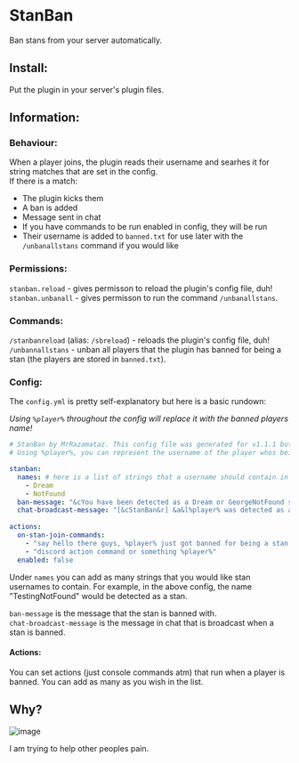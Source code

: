 # StanBan
Ban stans from your server automatically.

## Install:

Put the plugin in your server's plugin files.  

## Information:

### Behaviour:
When a player joins, the plugin reads their username and searhes it for string matches that are set in the config.  
If there is a match:
  * The plugin kicks them
  * A ban is added
  * Message sent in chat
  * If you have commands to be run enabled in config, they will be run
  * Their username is added to `banned.txt` for use later with the `/unbanallstans` command if you would like  
 

### Permissions:
`stanban.reload` - gives permisson to reload the plugin's config file, duh!  
`stanban.unbanall` - gives permisson to run the command `/unbanallstans`.  

### Commands:
`/stanbanreload` (alias: `/sbreload`) - reloads the plugin's config file, duh!  
`/unbannallstans` - unban all players that the plugin has banned for being a stan (the players are stored in `banned.txt`).  

### Config:
The `config.yml` is pretty self-explanatory but here is a basic rundown:

*Using `%player%` throughout the config will replace it with the banned players name!*  
```yml
# StanBan by MrRazamataz. This config file was generated for v1.1.1 but should work on older/newer versions.
# Using %player%, you can represent the username of the player whos being banned.

stanban: 
  names: # here is a list of strings that a username should contain in order to be detected as a stan
    - Dream
    - NotFound
  ban-message: "&cYou have been detected as a Dream or GeorgeNotFound stan!"
  chat-broadcast-message: "[&cStanBan&r] &a&l%player% was detected as a stan and was banned from the server!"
  
actions:
  on-stan-join-commands:
    - "say hello there guys, %player% just got banned for being a stan!"
    - "discord action command or something %player%"
  enabled: false


```

Under `names` you can add as many strings that you would like stan usernames to contain. 
For example, in the above config, the name "TestingNotFound" would be detected as a stan.

`ban-message` is the message that the stan is banned with.  
`chat-broadcast-message` is the message in chat that is broadcast when a stan is banned.

#### Actions:
You can set actions (just console commands atm) that run when a player is banned. You can add as many as you wish in the list.

## Why?

![image](https://media.discordapp.net/attachments/764929646063386624/927464328918097930/BurnInHell.png?width=1202&height=676)


I am trying to help other peoples pain.
